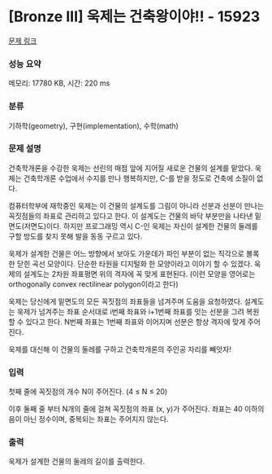 # [Bronze III] 욱제는 건축왕이야!! - 15923 

[문제 링크](https://www.acmicpc.net/problem/15923) 

### 성능 요약

메모리: 17780 KB, 시간: 220 ms

### 분류

기하학(geometry), 구현(implementation), 수학(math)

### 문제 설명

<p>건축학개론을 수강한 욱제는 선린의 매점 앞에 지어질 새로운 건물의 설계를 맡았다. 욱제는 건축학개론 수업에서 수지를 만나 행복하지만, C-를 받을 정도로 건축에 소질이 없다.</p>

<p>컴퓨터학부에 재학중인 욱제는 이 건물의 설계도를 그림이 아니라 선분과 선분이 만나는 꼭짓점들의 좌표로 관리하고 있다고 한다. 이 설계도는 건물의 바닥 부분만을 나타낸 밑면도(저면도)이다. 하지만 프로그래밍 역시 C-인 욱제는 자신이 설계한 건물의 둘레를 구할 방도를 찾지 못해 발을 동동 구르고 있다.</p>

<p>욱제가 설계한 건물은 어느 방향에서 보아도 가운데가 파인 부분이 없는 직각으로 볼록한 닫힌 곡선 모양이다. 단순한 타원을 디지털화 한 모양이라고 이야기 할 수 있겠다. 욱제의 설계도는 2차원 좌표평면 위의 격자에 꼭 맞게 표현된다. (이런 모양을 영어로는 orthogonally convex rectilinear polygon이라고 한다)</p>

<p>욱제는 당신에게 밑면도의 모든 꼭짓점의 좌표들을 넘겨주며 도움을 요청하였다. 설계도는 욱제가 넘겨주는 좌표 순서대로 i번째 좌표와 i+1번째 좌표를 잇는 선분을 그려 복원할 수 있다고 한다. N번째 좌표는 1번째 좌표와 이어지며 선분은 항상 격자에 맞게 주어진다.</p>

<p>욱제를 대신해 이 건물의 둘레를 구하고 건축학개론의 주인공 자리를 빼앗자!</p>

### 입력 

 <p>첫째 줄에 꼭짓점의 개수 N이 주어진다. (4 ≤ N ≤ 20)</p>

<p>이후 둘째 줄 부터 N개의 줄에 걸쳐 꼭짓점의 좌표 (x, y)가 주어진다. 좌표는 40 이하의 음이 아닌 정수이며, 중복되는 좌표는 주어지지 않는다.</p>

### 출력 

 <p>욱제가 설계한 건물의 둘레의 길이를 출력한다.</p>

